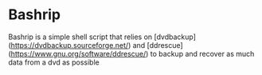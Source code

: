 # Bashrip

Bashrip is a simple shell script that relies on [dvdbackup] (https://dvdbackup.sourceforge.net/) and [ddrescue] (https://www.gnu.org/software/ddrescue/) 
to backup and recover as much data from a dvd as possible
